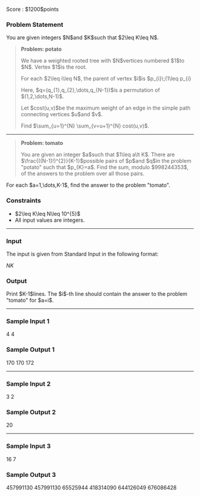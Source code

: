 
<div>

<span>

<span>

<p>
Score : $1200$points
</p>

<div>

<section>

### **Problem Statement**

<p>
You are given integers $N$and $K$such that $2\leq K\leq N$.
</p>

<blockquote>

<p>

<strong>
Problem: potato
</strong>

</p>

<p>
We have a weighted rooted tree with $N$vertices numbered $1$to $N$. Vertex $1$is the root.
</p>

<p>
For each $2\leq i\leq N$, the parent of vertex $i$is $p_{i}\;(1\leq p_{i}<i)$, and the edge connecting $i$and $p_{i}$has a weight of $q_{i-1}$.
</p>

<p>
Here, $q=(q_{1},q_{2},\dots,q_{N-1})$is a permutation of $(1,2,\dots,N-1)$.
</p>

<p>
Let $cost(u,v)$be the maximum weight of an edge in the simple path connecting vertices $u$and $v$.
</p>

<p>
Find $\sum_{u=1}^{N} \sum_{v=u+1}^{N} cost(u,v)$.
</p>

</blockquote>

---

<blockquote>

<p>

<strong>
Problem: tomato
</strong>

</p>

<p>
You are given an integer $a$such that $1\leq a\lt K$. There are $\frac{((N-1)!)^{2}}{K-1}$possible pairs of $p$and $q$in the problem "potato" such that $p_{K}=a$. Find the sum, modulo $998244353$, of the answers to the problem over all those pairs.
</p>

</blockquote>

<p>
For each $a=1,\dots,K-1$, find the answer to the problem "tomato".
</p>

</section>

</div>

<div>

<section>

### **Constraints**

<ul>

<li>
$2\leq K\leq N\leq 10^{5}$
</li>

<li>
All input values are integers.
</li>

</ul>

</section>

</div>

---

<div>

<div>

<section>

### **Input**

<p>
The input is given from Standard Input in the following format:
</p>

<div>

$N$$K$
</div>

</section>

</div>

<div>

<section>

### **Output**

<p>
Print $K-1$lines. The $i$-th line should contain the answer to the problem "tomato" for $a=i$.
</p>

</section>

</div>

</div>

---

<div>

<section>

### **Sample Input 1**

<div>

4 4

</div>

</section>

</div>

<div>

<section>

### **Sample Output 1**

<div>

170
170
172

</div>

</section>

</div>

---

<div>

<section>

### **Sample Input 2**

<div>

3 2

</div>

</section>

</div>

<div>

<section>

### **Sample Output 2**

<div>

20

</div>

</section>

</div>

---

<div>

<section>

### **Sample Input 3**

<div>

16 7

</div>

</section>

</div>

<div>

<section>

### **Sample Output 3**

<div>

457991130
457991130
65525944
418314090
644126049
676086428

</div>

</section>

</div>

</span>

</span>

</div>
